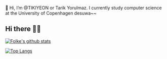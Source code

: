 👋 Hi, I’m @TIKIYEON or Tarik Yorulmaz.
I currently study computer science at the University of Copenhagen desuwa~~
## Hi there 🥷🏻

[![Folke's github stats](https://github-readme-stats.vercel.app/api?username=tikiyeon&count_private=true&show_icons=true)](https://github.com/TIKIYEON)

[![Top Langs](https://github-readme-stats.vercel.app/api/top-langs/?username=tikiyeon&hide=php)](https://github.com/TIKIYEON)

<!---
TIKIYEON/TIKIYEON is a ✨ special ✨ repository because its `README.md` (this file) appears on your GitHub profile.
You can click the Preview link to take a look at your changes.
--->
